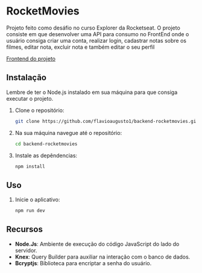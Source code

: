 # RocketMovies

Projeto feito como desáfio no curso Explorer da Rocketseat. O projeto consiste em que desenvolver uma API para consumo no FrontEnd onde o usuário consiga criar uma conta, realizar login, cadastrar notas sobre os filmes, editar nota, excluir nota e também editar o seu perfil

[Frontend do projeto](https://github.com/flavioaugusto1/frontend-rocketmovies)

## Instalação

Lembre de ter o Node.js instalado em sua máquina para que consiga executar o projeto.

1. Clone o repositório:
   ```bash
   git clone https://github.com/flavioaugusto1/backend-rocketmovies.git

2. Na sua máquina navegue até o repositório:

   ```bash
   cd backend-rocketmovies

3. Instale as depêndencias:

   ```bash
   npm install

## Uso
1. Inicie o aplicativo:

   ```bash
   npm run dev

## Recursos

- **Node.Js**: Ambiente de execução do código JavaScript do lado do servidor.
- **Knex**: Query Builder para auxiliar na interação com o banco de dados.
- **Bcryptjs**: Biblioteca para encriptar a senha do usuário.
